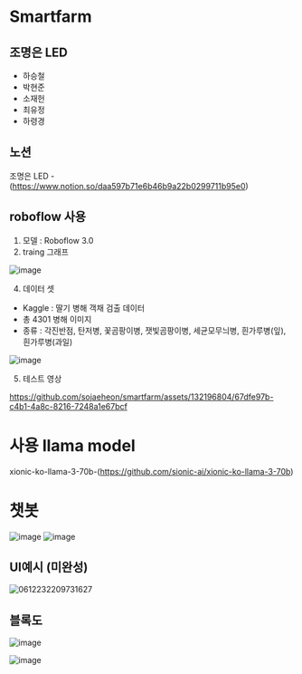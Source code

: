 # Smartfarm

## 조명은 LED
* 하승철
* 박현준
* 소재헌
* 최유정
* 하령경

## 노션
조명은 LED - (https://www.notion.so/daa597b71e6b46b9a22b0299711b95e0)

## roboflow 사용
1. 모델 : Roboflow 3.0
2. traing 그래프
   
![image](https://github.com/sojaeheon/smartfarm/assets/132196804/cc9580ed-6838-4876-aabf-fdb4f9ce63f1)

4. 데이터 셋
+ Kaggle : 딸기 병해 객채 검출 데이터
+ 총 4301 병해 이미지
+ 종류 : 각진반점, 탄저병, 꽃곰팡이병, 잿빛곰팡이병, 세균모무늬병, 흰가루병(잎), 흰가루병(과일)

![image](https://github.com/sojaeheon/smartfarm/assets/119103469/41a0e586-e9b7-4d3b-ae74-360f9b4de652)


5. 테스트 영상
    
https://github.com/sojaeheon/smartfarm/assets/132196804/67dfe97b-c4b1-4a8c-8216-7248a1e67bcf





# 사용 llama model
xionic-ko-llama-3-70b-(https://github.com/sionic-ai/xionic-ko-llama-3-70b)


# 챗봇
![image](https://github.com/sojaeheon/smartfarm/assets/144245586/96d31ba2-50d7-4d5e-bb12-3fa55727434f)
![image](https://github.com/sojaeheon/smartfarm/assets/144245586/71bf9aa9-08ab-4567-a0c9-643830bec7c9)


## UI예시 (미완성)
![0612232209731627](https://github.com/sojaeheon/smartfarm/assets/132196804/1652d921-8472-407f-844f-20e224c270bb)


## 블록도
![image](https://github.com/sojaeheon/smartfarm/assets/144245586/76647670-4532-49a5-8fd1-14fd17f369b1)

![image](https://github.com/sojaeheon/smartfarm/assets/132196804/798ce32d-b311-41f1-b988-9a10f7976752)

